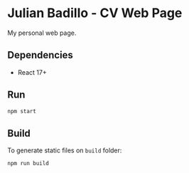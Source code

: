 # Julian Badillo - CV Web Page

My personal web page.

## Dependencies

- React 17+

## Run

```bash
npm start
```

## Build

To generate static files on `build` folder:

```bash
npm run build
```
